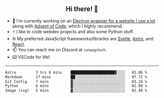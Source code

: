 <h2 align="center">Hi there! 👋</h2>

- 🔭 I'm currently working on an [Electron wrapper for a website I use a lot](https://github.com/ConwayTech-Dev/MyPolyPlus) along with [Advent of Code](https://adventofcode.com), which I highly recommend.
- ⚡ I like to code webdev projects and also some Python stuff.
- 🌐 My preferred JavaScript frameworks/libraries are [Svelte](https://svelte.dev/), [Astro](https://astro.build/), and [React](https://react.dev/).
- 📫 You can reach me on Discord at <code>conwaytech</code>.
- ⌨️ VSCode for life!

***

<!--START_SECTION:waka-->

```txt
Astro         3 hrs 6 mins    ████████████████████▓░░░░   83.06 %
Markdown      17 mins         ██░░░░░░░░░░░░░░░░░░░░░░░   07.72 %
Git Config    7 mins          ▓░░░░░░░░░░░░░░░░░░░░░░░░   03.24 %
Python        6 mins          ▓░░░░░░░░░░░░░░░░░░░░░░░░   02.99 %
Image (svg)   5 mins          ▓░░░░░░░░░░░░░░░░░░░░░░░░   02.49 %
```

<!--END_SECTION:waka-->
